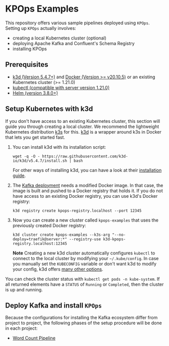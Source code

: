 # KPOps Examples

This repository offers various sample pipelines deployed using `KPOps`. Setting up `KPOps` actually involves:

- creating a local Kubernetes cluster (optional)
- deploying Apache Kafka and Confluent's Schema Registry
- installing KPOps

## Prerequisites

- [k3d (Version 5.4.7+)](https://k3d.io/v5.4.7/) and [Docker (Version >= v20.10.5)](https://www.docker.com/get-started/)
  or an existing Kubernetes cluster (>= 1.21.0)
- [kubectl (compatible with server version 1.21.0)](https://kubernetes.io/docs/tasks/tools/)
- [Helm (version 3.8.0+)](https://helm.sh)

## Setup Kubernetes with k3d

If you don't have access to an existing Kubernetes cluster,
this section will guide you through creating a local cluster.
We recommend the lightweight Kubernetes distribution [k3s](https://k3s.io/) for this.
[k3d](https://k3d.io/) is a wrapper around k3s in Docker that lets you get started fast.

1. You can install k3d with its installation script:

   ```shell
   wget -q -O - https://raw.githubusercontent.com/k3d-io/k3d/v5.4.7/install.sh | bash
   ```

   For other ways of installing k3d, you can have a look at their
   [installation guide](https://k3d.io/v5.4.7/#installation).

2. The [Kafka deployment](#deploy-kafka) needs a modified Docker image.
   In that case, the image is built and pushed to a Docker registry that holds it.
   If you do not have access to an existing Docker registry, you can use k3d's Docker registry:

   ```shell
   k3d registry create kpops-registry.localhost --port 12345
   ```

3. Now you can create a new cluster called `kpops-examples` that uses the previously created Docker registry:

   ```shell
   k3d cluster create kpops-examples --k3s-arg "--no-deploy=traefik@server:*" --registry-use k3d-kpops-registry.localhost:12345
   ```

   **Note**
   Creating a new k3d cluster automatically configures `kubectl` to connect
   to the local cluster by modifying your `~/.kube/config`.
   In case you manually set the `KUBECONFIG` variable or don't want k3d to modify your config,
   k3d offers [many other options](https://k3d.io/v5.4.7/usage/kubeconfig/#handling-kubeconfigs).

You can check the cluster status with `kubectl get pods -n kube-system`.
If all returned elements have a `STATUS` of `Running` or `Completed`, then the cluster is up and running.

## Deploy Kafka and install `KPOps`

Because the configurations for installing the Kafka ecosystem differ from project to project, the following phases of the setup procedure will be done in each project:

- [Word Count Pipeline](https://github.com/bakdata/kpops-examples/tree/main/word-count)
